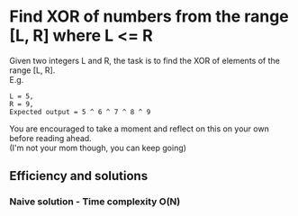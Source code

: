 # Find XOR of numbers from the range [L, R] where L <= R    

Given two integers L and R, the task is to find the XOR of elements of the range [L, R].  
E.g.  
```
L = 5,  
R = 9,  
Expected output = 5 ^ 6 ^ 7 ^ 8 ^ 9
```
You are encouraged to take a moment and reflect on this on your own before reading ahead.  
(I'm not your mom though, you can keep going)  
## Efficiency and solutions
### Naive solution - Time complexity O(N)

